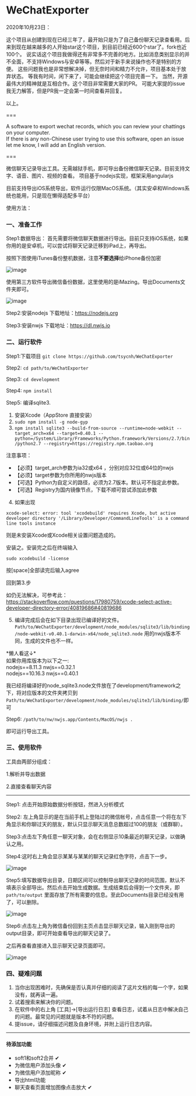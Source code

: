 # WeChatExporter


2020年10月23日：  

这个项目从创建到现在已经三年了，最开始只是为了自己备份聊天记录查看用。后来到现在越来越多的人开始star这个项目，到目前已经近600个star了。fork也近100个。
说实话这个项目我做得还有非常多不完善的地方。比如消息类别显示的并不全面，不支持Windows与安卓等等。然后对于新手来说操作也不是特别的方便。
这些问题我也是非常想解决掉，但无奈时间和精力不允许，项目基本处于放弃状态。
等我有时间，闲下来了，可能会继续把这个项目完善一下。
当然，开源最伟大的精神就是互相合作。这个项目非常需要大家的PR。
可能大家提的issue我无力解答，但是PR我一定会第一时间查看并回复。  

以上。



===

A software to export wechat records, which you can review your chattings on your computer.  
If there is any non-Chinese user trying to use this software, open an issue let me know, I will add an English version.  

===

微信聊天记录导出工具。无需越狱手机，即可导出备份微信聊天记录。目前支持文字、语音、图片、视频的查看。
项目基于nodejs实现，框架采用angularjs

目前支持导出iOS系统导出，软件运行仅限MacOS系统。（其实安卓和Windows系统也能用，只是现在懒得适配多平台）

使用方法：
### 一、准备工作
Step1:数据导出：
首先需要将微信聊天数据进行导出。目前只支持iOS系统，如果你用的是安卓机，可以尝试将聊天记录迁移到iPad上，再导出。

按照下图使用iTunes备份整机数据，注意**不要选择**给iPhone备份加密

![image](https://github.com/tsycnh/WeChatExporter/blob/master/imgs/for%20readme/backup1.png)

使用第三方软件导出微信备份数据，这里使用的是iMazing。导出Documents文件夹即可。

![image](https://github.com/tsycnh/WeChatExporter/blob/master/imgs/for%20readme/backup2.png)

Step2:安装nodejs 下载地址：https://nodejs.org

Step3:安装nwjs 下载地址：https://dl.nwjs.io

### 二、运行软件

Step1:下载项目 `git clone https://github.com/tsycnh/WeChatExporter`

Step2: `cd path/to/WeChatExporter`

Step3: `cd development`

Step4: `npm install`

Step5: 编译sqlite3.

1.  安装Xcode（AppStore 直接安装）
2.  `sudo npm install -g node-gyp`
3.	`npm install sqlite3 --build-from-source --runtime=node-webkit --target_arch=x64 --target=0.40.1 --python=/System/Library/Frameworks/Python.framework/Versions/2.7/bin/python2.7 --registry=https://registry.npm.taobao.org`

注意事项：
* 【必须】target_arch参数为ia32或x64 ，分别对应32位或64位的nwjs
* 【必须】target参数为你所用的nwjs版本
* 【可选】Python为自定义的路径，必须为2.7版本。默认可不指定此参数。
* 【可选】Registry为国内镜像节点，下载不顺可尝试添加此参数 

4.	如果出现   
```
xcode-select: error: tool 'xcodebuild' requires Xcode, but active developer directory '/Library/Developer/CommandLineTools' is a command line tools instance  
```

则是未安装Xcode或Xcode相关设置问题造成的。

安装之。安装完之后在终端输入

`sudo xcodebuild -license`

按[space]全部读完后输入agree

回到第3.步

如仍无法解决，可参考此：https://stackoverflow.com/questions/17980759/xcode-select-active-developer-directory-error/40819686#40819686

5.	编译完成后会在如下目录出现已编译好的文件。
`Path/to/WeChatExporter/development/node_modules/sqlite3/lib/binding/node-webkit-v0.40.1-darwin-x64/node_sqlite3.node`
用的nwjs版本不同，生成的文件也不一样。

\*懒人看这↓*\
如果你用库版本为以下之一:  
nodejs==8.11.3 nwjs==0.32.1  
nodejs==10.16.3 nwjs==0.40.1  

我已经将编译好的node_sqlite3.node文件放在了development/framework之下，将对应版本的文件夹拷贝到`Path/to/WeChatExporter/development/node_modules/sqlite3/lib/binding/`即可

Step6: `/path/to/nw/nwjs.app/Contents/MacOS/nwjs .`

即可运行导出工具。
### 三、使用软件
工具由两部分组成：

1.解析并导出数据

2.直接查看聊天内容

--------------

Step1: 点击开始原始数据分析按钮，然进入分析模式

Step2: 左上角显示的是在当前手机上登陆过的微信帐号，点击任意一个将在左下角显示和你聊过天的朋友，默认只显示聊天消息总数超过100的朋友（或群聊）。

Step3:点击左下角任意一聊天对象，会在右侧显示10条最近的聊天记录，以做确认之用。

Step4:这时右上角会显示某某与某某的聊天记录红色字符，点击下一步。

![image](https://github.com/tsycnh/WeChatExporter/blob/master/imgs/for%20readme/soft1.png)

Step5:填写数据导出目录，日期区间可以控制导出聊天记录的时间范围，默认不填表示全部导出。然后点击开始生成数据。生成结束后会得到一个文件夹，即`path/to/output` 里面存放了所有需要的信息。至此Documents目录已经没有用了，可以删除。

![image](https://github.com/tsycnh/WeChatExporter/blob/master/imgs/for%20readme/soft2.png)

Step6:点击左上角为微信备份回到主页点击显示聊天记录，输入刚到导出的output目录，即可开始查看导出的聊天记录了。

之后再查看直接进入显示聊天记录页面即可。

![image](https://github.com/tsycnh/WeChatExporter/blob/master/imgs/for%20readme/soft3.png)

### 四、疑难问题

1. 当你出现困难时，先确保是否认真并仔细的阅读了这片文档的每一个字，如果没有，就再读一遍。  
2. 试着搜索来解决你的问题。  
3. 在软件中的右上角 \[工具\]->\[导出运行日志\] 查看日志，试着从日志中解决自己的问题。最常见的问题就是版本不符的问题。  
4. 提issue，请仔细描述问题及自身环境，并附上运行日志内容。  

---
#### 待添加功能

* soft1和soft2合并 ✔
* 为微信用户添加头像 ✔ 
* 为微信用户添加昵称 ✔
* 导出html功能
* 聊天查看页面增加图像点击放大 ✔
